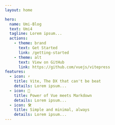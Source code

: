 ```yaml
---
layout: home

hero:
  name: Umi-Blog
  text: Umi4
  tagline: Lorem ipsum...
  actions:
    - theme: brand
      text: Get Started
      link: /getting-started
    - theme: alt
      text: View on GitHub
      link: https://github.com/vuejs/vitepress
features:
  - icon: ⚡️
    title: Vite, The DX that can't be beat
    details: Lorem ipsum...
  - icon: 🖖
    title: Power of Vue meets Markdown
    details: Lorem ipsum...
  - icon: 🛠️
    title: Simple and minimal, always
    details: Lorem ipsum...
---
```

